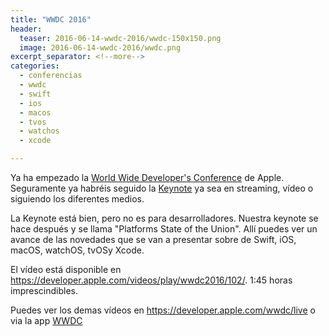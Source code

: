 ```yaml
---
title: "WWDC 2016"
header:
  teaser: 2016-06-14-wwdc-2016/wwdc-150x150.png
  image: 2016-06-14-wwdc-2016/wwdc.png
excerpt_separator: <!--more-->
categories:
  - conferencias
  - wwdc
  - swift
  - ios
  - macos
  - tvos
  - watchos
  - xcode

---
```


Ya ha empezado la [World Wide Developer's Conference](http://developer.apple.com/wwdc/) de Apple. Seguramente ya habréis seguido la [Keynote](http://www.apple.com/apple-events/june-2016/) ya sea en streaming, vídeo o siguiendo los diferentes medios.

La Keynote está bien, pero no es para desarrolladores. Nuestra keynote se hace después y se llama "Platforms State of the Union". Allí puedes ver un avance de las novedades que se van a presentar sobre de Swift, iOS, macOS, watchOS, tvOSy Xcode.

El vídeo está disponible en <https://developer.apple.com/videos/play/wwdc2016/102/>. 1:45 horas imprescindibles.

Puedes ver los demas vídeos en <https://developer.apple.com/wwdc/live> o via la app [WWDC](https://github.com/insidegui/WWDC)